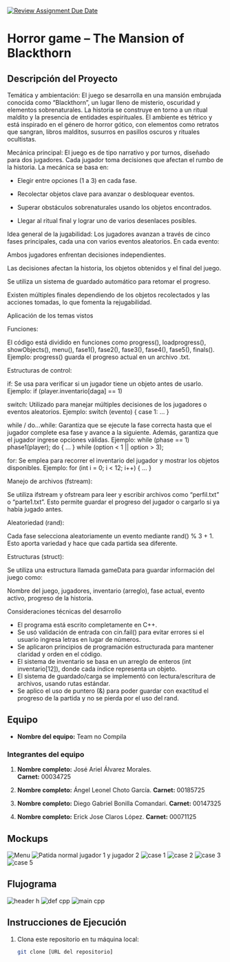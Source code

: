 [![Review Assignment Due Date](https://classroom.github.com/assets/deadline-readme-button-22041afd0340ce965d47ae6ef1cefeee28c7c493a6346c4f15d667ab976d596c.svg)](https://classroom.github.com/a/mi1WNrHU)
# Horror game – The Mansion of Blackthorn

## Descripción del Proyecto

Temática y ambientación:
El juego se desarrolla en una mansión embrujada conocida como “Blackthorn”, un lugar lleno de misterio, oscuridad y elementos sobrenaturales. La historia se construye en torno a un ritual maldito y la presencia de entidades espirituales. El ambiente es tétrico y está inspirado en el género de horror gótico, con elementos como retratos que sangran, libros malditos, susurros en pasillos oscuros y rituales ocultistas.

Mecánica principal:
El juego es de tipo narrativo y por turnos, diseñado para dos jugadores. Cada jugador toma decisiones que afectan el rumbo de la historia. La mecánica se basa en:

-	Elegir entre opciones (1 a 3) en cada fase.

-	Recolectar objetos clave para avanzar o desbloquear eventos.

-	Superar obstáculos sobrenaturales usando los objetos encontrados.

-	Llegar al ritual final y lograr uno de varios desenlaces posibles.


Idea general de la jugabilidad:
Los jugadores avanzan a través de cinco fases principales, cada una con varios eventos aleatorios. En cada evento:

Ambos jugadores enfrentan decisiones independientes.

Las decisiones afectan la historia, los objetos obtenidos y el final del juego.

Se utiliza un sistema de guardado automático para retomar el progreso.

Existen múltiples finales dependiendo de los objetos recolectados y las acciones tomadas, lo que fomenta la rejugabilidad.


Aplicación de los temas vistos

Funciones:

El código está dividido en funciones como progress(), loadprogress(), showObjects(), menu(), fase1(), fase2(), fase3(), fase4(), fase5(), finals().
Ejemplo: progress() guarda el progreso actual en un archivo .txt.

Estructuras de control:

if: Se usa para verificar si un jugador tiene un objeto antes de usarlo.
Ejemplo: if (player.inventario[daga] == 1)

switch: Utilizado para manejar múltiples decisiones de los jugadores o eventos aleatorios.
Ejemplo: switch (evento) { case 1: ... }

while / do...while: Garantiza que se ejecute la fase correcta hasta que el jugador complete esa fase y avance a la siguiente. Además, garantiza que el jugador ingrese opciones válidas.
Ejemplo: while (phase == 1) phase1(player);
         do { ... } while (option < 1 || option > 3);

for: Se emplea para recorrer el inventario del jugador y mostrar los objetos disponibles.
Ejemplo: for (int i = 0; i < 12; i++) { ... }

Manejo de archivos (fstream):

Se utiliza ifstream y ofstream para leer y escribir archivos como “perfil.txt” o “parte1.txt”.
Esto permite guardar el progreso del jugador o cargarlo si ya había jugado antes.

Aleatoriedad (rand):

Cada fase selecciona aleatoriamente un evento mediante rand() % 3 + 1. Esto aporta variedad y hace que cada partida sea diferente.

Estructuras (struct):

Se utiliza una estructura llamada gameData para guardar información del juego como:

Nombre del juego, jugadores, inventario (arreglo), fase actual, evento activo, progreso de la historia.

Consideraciones técnicas del desarrollo

-	El programa está escrito completamente en C++.
-	Se usó validación de entrada con cin.fail() para evitar errores si el usuario ingresa letras en lugar de números.
-	Se aplicaron principios de programación estructurada para mantener claridad y orden en el código.
-	El sistema de inventario se basa en un arreglo de enteros (int inventario[12]), donde cada índice representa un objeto.
-	El sistema de guardado/carga se implementó con lectura/escritura de archivos, usando rutas estándar.
-	Se aplico el uso de puntero (&) para poder guardar con exactitud el progreso de la partida y no se pierda por el uso del rand.


## Equipo

- **Nombre del equipo:** Team no Compila

### Integrantes del equipo

1. **Nombre completo:** José Ariel Álvarez Morales.  
   **Carnet:** 00034725

2. **Nombre completo:** Ángel Leonel Choto García.
   **Carnet:** 00185725

3. **Nombre completo:** Diego Gabriel Bonilla Comandari. 
   **Carnet:** 00147325
   
4. **Nombre completo:** Erick Jose Claros López.
   **Carnet:** 00071125

## Mockups
![Menu](https://github.com/user-attachments/assets/18a6b3eb-cc0c-4503-bff5-c907c2c43e7c)
![Patida normal jugador 1 y jugador 2](https://github.com/user-attachments/assets/72ddc669-e353-4479-a6ef-97ad18eae67f)
![case 1](https://github.com/user-attachments/assets/3e5910ef-756a-4ad4-b3c9-b9664ef07f55)
![case 2](https://github.com/user-attachments/assets/8fca0448-0247-4364-86fa-593c080bcd54)
![case 3](https://github.com/user-attachments/assets/4a31df5d-8040-4362-9cfa-7aaf5d959a37)
![case 5](https://github.com/user-attachments/assets/5c925c98-42cd-48a1-989d-62df7498cc5a)

## Flujograma
![header h](https://github.com/user-attachments/assets/8275efaf-84fd-40ae-8ca8-35125d0bf443)
![def cpp](https://github.com/user-attachments/assets/156f61c8-9369-4fa5-bf34-0722b2efd994)
![main cpp](https://github.com/user-attachments/assets/bde82976-76f4-4a2e-a60f-aa7de4b4bc21)




## Instrucciones de Ejecución

1. Clona este repositorio en tu máquina local:
   ```bash
   git clone [URL del repositorio]
